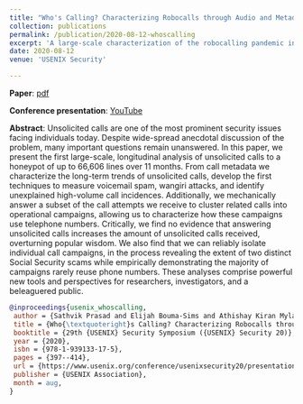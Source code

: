 ```yaml
---
title: "Who's Calling? Characterizing Robocalls through Audio and Metadata Analysis"
collection: publications
permalink: /publication/2020-08-12-whoscalling
excerpt: 'A large-scale characterization of the robocalling pandemic in the North American phone network.'
date: 2020-08-12
venue: 'USENIX Security'

---
```


**Paper**: [pdf](https://www.usenix.org/system/files/sec20-prasad.pdf)


**Conference presentation**: [YouTube](https://www.youtube.com/watch?v=LFfhCfp5EWA)


**Abstract**: Unsolicited calls are one of the most prominent security issues facing individuals today. Despite wide-spread anecdotal discussion of the problem, many important questions remain unanswered. In this paper, we present the first large-scale, longitudinal analysis of unsolicited calls to a honeypot of up to 66,606 lines over 11 months. From call metadata we characterize the long-term trends of unsolicited calls, develop the first techniques to measure voicemail spam, wangiri attacks, and identify unexplained high-volume call incidences. Additionally, we mechanically answer a subset of the call attempts we receive to cluster related calls into operational campaigns, allowing us to characterize how these campaigns use telephone numbers. Critically, we find no evidence that answering unsolicited calls increases the amount of unsolicited calls received, overturning popular wisdom. We also find that we can reliably isolate individual call campaigns, in the process revealing the extent of two distinct Social Security scams while empirically demonstrating the majority of campaigns rarely reuse phone numbers. These analyses comprise powerful new tools and perspectives for researchers, investigators, and a beleaguered public.

```Bibtex
@inproceedings{usenix_whoscalling,
 author = {Sathvik Prasad and Elijah Bouma-Sims and Athishay Kiran Mylappan and Bradley Reaves},
 title = {Who{\textquoteright}s Calling? Characterizing Robocalls through Audio and Metadata Analysis},
 booktitle = {29th {USENIX} Security Symposium ({USENIX} Security 20)},
 year = {2020},
 isbn = {978-1-939133-17-5},
 pages = {397--414},
 url = {https://www.usenix.org/conference/usenixsecurity20/presentation/prasad},
 publisher = {USENIX Association},
 month = aug,
}
```


